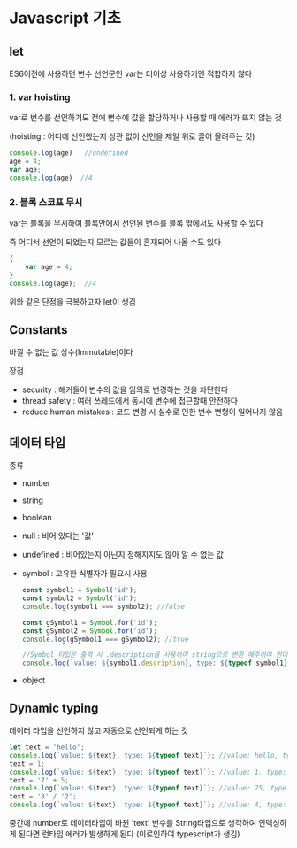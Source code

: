 # Javascript 기초



## let

ES6이전에 사용하던 변수 선언문인 var는 더이상 사용하기엔 적합하지 않다



### 1. var hoisting

var로 변수를 선언하기도 전에 변수에 값을 할당하거나 사용할 때 에러가 뜨지 않는 것

(hoisting : 어디에 선언했는지 상관 없이 선언을 제일 위로 끌어 올려주는 것)

```javascript
console.log(age)   //undefined
age = 4;
var age;   
console.log(age)  //4
```



### 2. 블록 스코프 무시

var는 블록을 무시하여 블록안에서 선언된 변수를 블록 밖에서도 사용할 수 있다 

즉 어디서 선언이 되었는지 모르는 값들이 혼재되어 나올 수도 있다

```javascript
{
    var age = 4;
}
console.log(age);  //4
```



위와 같은 단점을 극복하고자 let이 생김 





## Constants

바뀔 수 없는 값 상수(Immutable)이다

장점

- security : 해커들이 변수의 값을 임의로 변경하는 것을 차단한다 
- thread safety : 여러 쓰레드에서 동시에 변수에 접근할때 안전하다 
- reduce human mistakes : 코드 변경 시 실수로 인한 변수 변형이 일어나지 않음 



 ## 데이터 타입

종류 

- number

- string

- boolean

- null : 비어 있다는 '값'

- undefined : 비어있는지 아닌지 정해지지도 않아 알 수 없는 값

- symbol : 고유한 식별자가 필요시 사용 

  ```javascript
  const symbol1 = Symbol('id');
  const symbol2 = Symbol('id');
  console.log(symbol1 === symbol2); //false
  
  const gSymbol1 = Symbol.for('id');
  const gSymbol2 = Symbol.for('id');
  console.log(gSymbol1 === gSymbol2); //true
  
  //Symbol 타입은 출력 시 .description을 사용하여 string으로 변환 해주어야 한다 
  console.log(`value: ${symbol1.description}, type: ${typeof symbol1}`)
  ```

- object



## Dynamic typing

데이터 타입을 선언하지 않고 자동으로 선언되게 하는 것

```javascript
let text = 'hello';
console.log(`value: ${text}, type: ${typeof text}`); //value: hello, type: string
text = 1;
console.log(`value: ${text}, type: ${typeof text}`); //value: 1, type: number
text = '7' + 5;
console.log(`value: ${text}, type: ${typeof text}`); //value: 75, type: string
text = '8' / '2';
console.log(`value: ${text}, type: ${typeof text}`); //value: 4, type: number
```

중간에 number로 데이터타입이 바뀐 'text' 변수를 String타입으로 생각하여 인덱싱하게 된다면 런타임 에러가 발생하게 된다 (이로인하여 typescript가 생김)